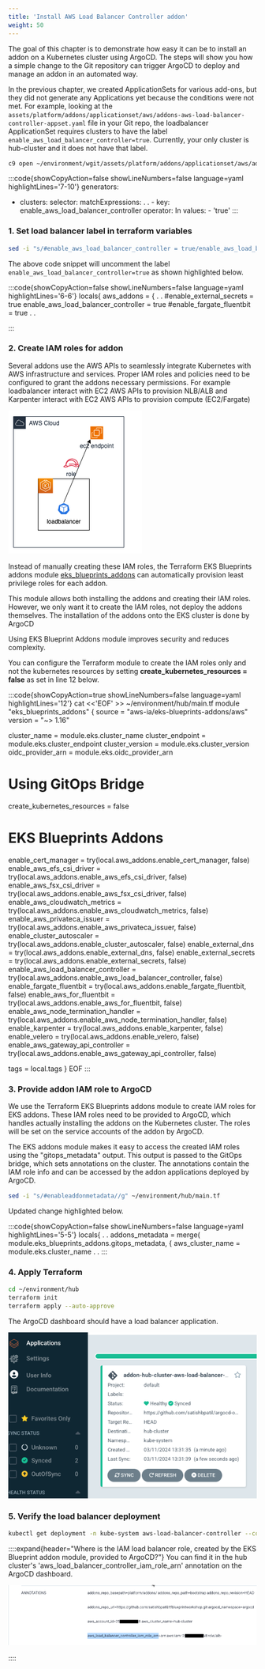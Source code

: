 ```yaml
---
title: 'Install AWS Load Balancer Controller addon'
weight: 50
---
```


The goal of this chapter is to demonstrate how easy it can be to install an addon on a Kubernetes cluster using ArgoCD. The steps will show you how a simple change to the Git repository can trigger ArgoCD to deploy and manage an addon in an automated way.

In the previous chapter, we created ApplicationSets for various add-ons, but they did not generate any Applications yet because the conditions were not met. For example, looking at the `assets/platform/addons/applicationset/aws/addons-aws-load-balancer-controller-appset.yaml` file in your Git repo, the loadbalancer ApplicationSet requires clusters to have the label `enable_aws_load_balancer_controller=true`. Currently, your only cluster is hub-cluster and it does not have that label.

```bash
c9 open ~/environment/wgit/assets/platform/addons/applicationset/aws/addons-aws-load-balancer-controller-appset.yaml
```

:::code{showCopyAction=false showLineNumbers=false language=yaml highlightLines='7-10'}
generators:
  - clusters:
      selector:
        matchExpressions:
          .
          .
          - key: enable_aws_load_balancer_controller
            operator: In
            values:
              - 'true'
:::

### 1. Set load balancer label in terraform variables

```bash
sed -i "s/#enable_aws_load_balancer_controller = true/enable_aws_load_balancer_controller = true/g" ~/environment/hub/main.tf
```
The above code snippet will uncomment the label `enable_aws_load_balancer_controller=true` as shown highlighted below.

:::code{showCopyAction=false showLineNumbers=false language=yaml highlightLines='6-6'}
locals{
  aws_addons = {
    .
    .
    #enable_external_secrets                      = true
    enable_aws_load_balancer_controller = true
    #enable_fargate_fluentbit                     = true
    .
    .
    
:::

### 2. Create IAM roles for addon

Several addons use the AWS APIs to seamlessly integrate Kubernetes with AWS infrastructure and services. Proper IAM roles and policies need to be configured to grant the addons necessary permissions.
For example loadbalancer interact with EC2 AWS APIs to provision NLB/ALB and Karpenter interact with EC2 AWS APIs to provision compute (EC2/Fargate)

![addons-lb-role](/static/images/addon-lb-role.png)


Instead of manually creating these IAM roles, the Terraform EKS Blueprints addons module [eks_blueprints_addons](https://registry.terraform.io/modules/aws-ia/eks-blueprints-addons/aws/latest) can automatically provision least privilege roles for each addon. 

This module allows both installing the addons and creating their IAM roles. However, we only want it to create the IAM roles, not deploy the addons themselves. The installation of the addons onto the EKS cluster is done by ArgoCD

Using EKS Blueprint Addons module improves security and reduces complexity.

You can configure the Terraform module to create the IAM roles only and not the kubernetes resources by setting **create_kubernetes_resources = false** as set in line 12 below.


:::code{showCopyAction=true showLineNumbers=false language=yaml highlightLines='12'}
cat <<'EOF' >> ~/environment/hub/main.tf
module "eks_blueprints_addons" {
  source  = "aws-ia/eks-blueprints-addons/aws"
  version = "~> 1.16"

  cluster_name      = module.eks.cluster_name
  cluster_endpoint  = module.eks.cluster_endpoint
  cluster_version   = module.eks.cluster_version
  oidc_provider_arn = module.eks.oidc_provider_arn

  # Using GitOps Bridge
  create_kubernetes_resources = false

  # EKS Blueprints Addons
  enable_cert_manager                 = try(local.aws_addons.enable_cert_manager, false)
  enable_aws_efs_csi_driver           = try(local.aws_addons.enable_aws_efs_csi_driver, false)
  enable_aws_fsx_csi_driver           = try(local.aws_addons.enable_aws_fsx_csi_driver, false)
  enable_aws_cloudwatch_metrics       = try(local.aws_addons.enable_aws_cloudwatch_metrics, false)
  enable_aws_privateca_issuer         = try(local.aws_addons.enable_aws_privateca_issuer, false)
  enable_cluster_autoscaler           = try(local.aws_addons.enable_cluster_autoscaler, false)
  enable_external_dns                 = try(local.aws_addons.enable_external_dns, false)
  enable_external_secrets             = try(local.aws_addons.enable_external_secrets, false)
  enable_aws_load_balancer_controller = try(local.aws_addons.enable_aws_load_balancer_controller, false)
  enable_fargate_fluentbit            = try(local.aws_addons.enable_fargate_fluentbit, false)
  enable_aws_for_fluentbit            = try(local.aws_addons.enable_aws_for_fluentbit, false)
  enable_aws_node_termination_handler = try(local.aws_addons.enable_aws_node_termination_handler, false)
  enable_karpenter                    = try(local.aws_addons.enable_karpenter, false)
  enable_velero                       = try(local.aws_addons.enable_velero, false)
  enable_aws_gateway_api_controller   = try(local.aws_addons.enable_aws_gateway_api_controller, false)

  tags = local.tags
}
EOF
:::


### 3. Provide addon IAM role to ArgoCD


We use the Terraform EKS Blueprints addons module to create IAM roles for EKS addons. These IAM roles need to be provided to ArgoCD, which handles actually installing the addons on the Kubernetes cluster. The roles will be set on the service accounts of the addon  by ArgoCD. 

The EKS addons module makes it easy to access the created IAM roles using the "gitops_metadata" output. This output is passed to the GitOps bridge, which sets annotations on the cluster. The annotations contain the IAM role info and can be accessed by the addon applications deployed by ArgoCD.

```bash
sed -i "s/#enableaddonmetadata//g" ~/environment/hub/main.tf
```
Updated change highlighted below.

:::code{showCopyAction=false showLineNumbers=false language=yaml highlightLines='5-5'}
locals{
  .
  .
  addons_metadata = merge(
     module.eks_blueprints_addons.gitops_metadata,
    {
      aws_cluster_name = module.eks.cluster_name
  .
  .
:::

### 4. Apply Terraform

```bash
cd ~/environment/hub
terraform init
terraform apply --auto-approve
```

The ArgoCD dashboard should have a load balancer application.

![hubcluster-lb-addon](/static/images/hubcluster-lb-addon.png)

### 5. Verify the load balancer deployment

```bash
kubectl get deployment -n kube-system aws-load-balancer-controller --context hub
```
::::expand{header="Where is the IAM load balancer role, created by the EKS Blueprint addon module, provided to ArgoCD?"}
You can find it in the hub cluster's 'aws_load_balancer_controller_iam_role_arn' annotation on the ArgoCD dashboard.

![hubcluster-lb-arn](/static/images/lb-arn.png)

::::
